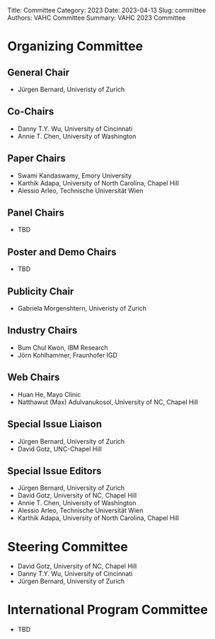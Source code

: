 Title: Committee
Category: 2023
Date: 2023-04-13
Slug: committee
Authors: VAHC Committee
Summary: VAHC 2023 Committee


Organizing Committee
====================

General Chair
--------------

- Jürgen Bernard, Univeristy of Zurich

Co-Chairs
---------

- Danny T.Y. Wu, University of Cincinnati
- Annie T. Chen, University of Washington


Paper Chairs
------------

- Swami Kandaswamy, Emory University
- Karthik Adapa, University of North Carolina, Chapel Hill
- Alessio Arleo, Technische Universität Wien


Panel Chairs
------------

- TBD


Poster and Demo Chairs
----------------------

- TBD


Publicity Chair
---------------

- Gabriela Morgenshtern, Univeristy of Zurich


Industry Chairs
---------------

- Bum Chul Kwon, IBM Research
- Jörn Kohlhammer, Fraunhofer IGD


Web Chairs
----------

- Huan He, Mayo Clinic
- Natthawut	(Max) Adulvanukosol, University of NC, Chapel Hill


Special Issue Liaison
---------------------

- Jürgen Bernard, University of Zurich
- David Gotz, UNC-Chapel Hill


Special Issue Editors
---------------------

- Jürgen Bernard, University of Zurich
- David Gotz, University of NC, Chapel Hill
- Annie T. Chen, University of Washington
- Alessio Arleo, Technische Universität Wien
- Karthik Adapa, University of North Carolina, Chapel Hill


Steering Committee
==================

- David Gotz, University of NC, Chapel Hill
- Danny T.Y. Wu, University of Cincinnati
- Jürgen Bernard, University of Zurich


International Program Committee
===============================

- TBD